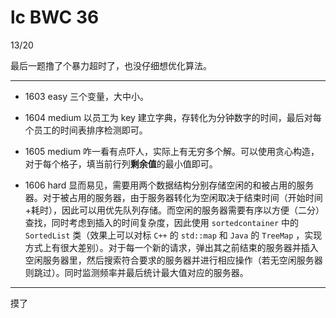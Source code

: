 # lc BWC 36

13/20

最后一题撸了个暴力超时了，也没仔细想优化算法。

------

- 1603 easy
    三个变量，大中小。

- 1604 medium
    以员工为 key 建立字典，存转化为分钟数字的时间，最后对每个员工的时间表排序检测即可。

- 1605 medium
    咋一看有点吓人，实际上有无穷多个解。可以使用贪心构造，对于每个格子，填当前行列**剩余值**的最小值即可。

- 1606 hard
    显而易见，需要用两个数据结构分别存储空闲的和被占用的服务器。对于被占用的服务器，由于服务器转化为空闲取决于结束时间（开始时间+耗时），因此可以用优先队列存储。而空闲的服务器需要有序以方便（二分）查找，同时考虑到插入的时间复杂度，因此使用 `sortedcontainer` 中的 `SortedList` 类（效果上可以对标 `C++` 的 `std::map` 和 `Java` 的 `TreeMap` ，实现方式上有很大差别）。对于每一个新的请求，弹出其之前结束的服务器并插入空闲服务器里，然后搜索符合要求的服务器并进行相应操作（若无空闲服务器则跳过）。同时监测频率并最后统计最大值对应的服务器。

------

摸了